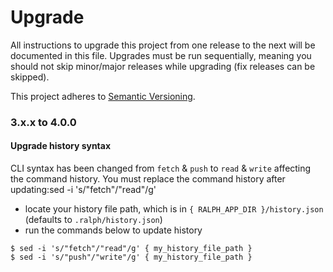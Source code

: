 # Upgrade

All instructions to upgrade this project from one release to the next will be documented in this file. Upgrades must be run sequentially, meaning you should not skip minor/major releases while upgrading (fix releases can be skipped).

This project adheres to [Semantic Versioning](https://semver.org/spec/v2.0.0.html).

### 3.x.x to 4.0.0

#### Upgrade history syntax

CLI syntax has been changed from `fetch` & `push` to `read` & `write` affecting the command history. You must replace the command 
history after updating:sed -i 's/"fetch"/"read"/g'
- locate your history file path, which is in `{ RALPH_APP_DIR }/history.json` (defaults to `.ralph/history.json`)
- run the commands below to update history
```
$ sed -i 's/"fetch"/"read"/g' { my_history_file_path }
$ sed -i 's/"push"/"write"/g' { my_history_file_path }
```